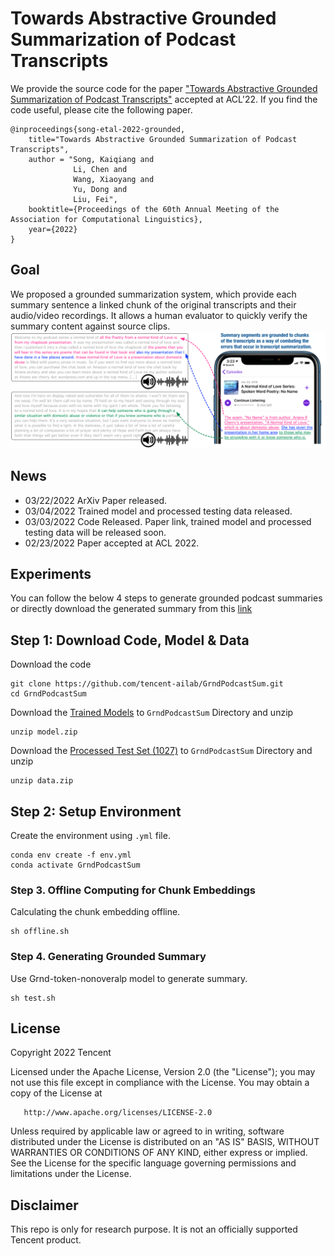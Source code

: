 # Towards Abstractive Grounded Summarization of Podcast Transcripts
We provide the source code for the paper ["Towards Abstractive Grounded Summarization of Podcast Transcripts"](https://arxiv.org/pdf/2203.11425.pdf) accepted at ACL'22. If you find the code useful, please cite the following paper.

    @inproceedings{song-etal-2022-grounded,
        title="Towards Abstractive Grounded Summarization of Podcast Transcripts",
        author = "Song, Kaiqiang and
                  Li, Chen and
                  Wang, Xiaoyang and
                  Yu, Dong and
                  Liu, Fei",
        booktitle={Proceedings of the 60th Annual Meeting of the Association for Computational Linguistics},
        year={2022}
    }

## Goal
We proposed a grounded summarization system, which provide each summary sentence a linked chunk of the original transcripts and their audio/video recordings. It allows a human evaluator to quickly verify the summary content against source clips.
![example](https://raw.githubusercontent.com/tencent-ailab/GrndPodcastSum/main/example.png)

## News
+ 03/22/2022 ArXiv Paper released.
+ 03/04/2022 Trained model and processed testing data released.
+ 03/03/2022 Code Released. Paper link, trained model and processed testing data will be released soon.
+ 02/23/2022 Paper accepted at ACL 2022.

## Experiments

You can follow the below 4 steps to generate grounded podcast summaries or directly download the generated summary from this [link]()
  
## Step 1: Download Code, Model & Data
Download the code
```shell
git clone https://github.com/tencent-ailab/GrndPodcastSum.git
cd GrndPodcastSum
```


Download the [Trained Models](https://tencentamerica-my.sharepoint.com/:u:/p/riversong/EQJXTcDij2tMrxkKq-ezpF8BTXIYxOQlBbI4zJNBSa3_Cg?e=UIb5kU) to ``GrndPodcastSum`` Directory and unzip
```shell
unzip model.zip
```

Download the [Processed Test Set (1027)](https://tencentamerica-my.sharepoint.com/:u:/p/riversong/EUzHYm1Y89NGq5IA4T0f8ygBJ8GWE3EF2nue_umULelN5A?e=AeTDyg) to ``GrndPodcastSum`` Directory and unzip
```shell
unzip data.zip
```

## Step 2: Setup Environment
Create the environment using ``.yml`` file. 
```shell
conda env create -f env.yml
conda activate GrndPodcastSum
```

### Step 3. Offline Computing for Chunk Embeddings
Calculating the chunk embedding offline.
```shell
sh offline.sh
```

### Step 4. Generating Grounded Summary
Use Grnd-token-nonoveralp model to generate summary.
```shell
sh test.sh
```

## License
   Copyright 2022 Tencent

   Licensed under the Apache License, Version 2.0 (the "License");
   you may not use this file except in compliance with the License.
   You may obtain a copy of the License at

       http://www.apache.org/licenses/LICENSE-2.0

   Unless required by applicable law or agreed to in writing, software
   distributed under the License is distributed on an "AS IS" BASIS,
   WITHOUT WARRANTIES OR CONDITIONS OF ANY KIND, either express or implied.
   See the License for the specific language governing permissions and
   limitations under the License.
   
 ## Disclaimer
 This repo is only for research purpose. It is not an officially supported Tencent product.
